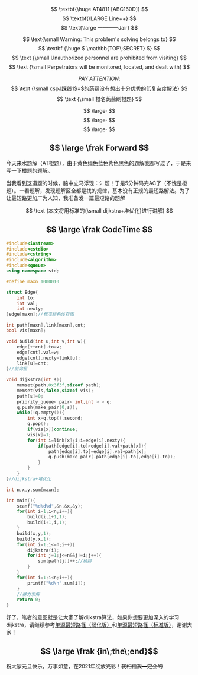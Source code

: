 $$ \textbf{\huge AT4811 [ABC160D]} $$
$$ \textbf{\LARGE Line++} $$
$$ \text{\large ————Jair} $$

$$ \text{\small Warning: This problem's solving belongs to} $$
$$ \textbf {\huge $ \mathbb{TOP\;SECRET} $} $$
$$ \text {\small Unauthorized personnel are prohibited from visiting} $$
$$ \text {\small Perpetrators will be monitored, located, and dealt with} $$

$$ PAY\;ATTENTION: $$
$$ \text {\small cspJ踩线1$=$的蒟蒻没有想出十分优秀的低复杂度解法} $$
$$ \text {\small 橙名蒟蒻刷橙题} $$

$$ \large· $$
$$ \large· $$
$$ \large· $$

$$ \large \frak Forward $$
--------
今天来水题解（AT橙题），由于黄色绿色蓝色紫色黑色的题解我都写过了，于是来写一下橙题的题解。

当我看到这道题的时候，脑中立马浮现：氵题！于是5分钟码完AC了（不愧是橙题）。一看题解，发现题解区全都是找的规律，基本没有正规的最短路解法。为了让最短路更加广为人知，我准备发一篇最短路的题解

$$ \text {本文将用标准的{\small dijkstra+堆优化}进行讲解} $$

$$ \large \frak CodeTime $$
--------

```cpp
#include<iostream>
#include<cstdio>
#include<cstring>
#include<algorithm>
#include<queue>
using namespace std;

#define maxn 1000010

struct Edge{
	int to;
	int val;
	int nexty;
}edge[maxn];//标准结构体存图 

int path[maxn],link[maxn],cnt;
bool vis[maxn];

void build(int u,int v,int w){
	edge[++cnt].to=v;
	edge[cnt].val=w;
	edge[cnt].nexty=link[u];
	link[u]=cnt;
}//前向星 

void dijkstra(int s){
	memset(path,0x3f3f,sizeof path);
	memset(vis,false,sizeof vis);
	path[s]=0;
	priority_queue< pair< int,int > > q;
	q.push(make_pair(0,s));
	while(!q.empty()){
		int x=q.top().second;
		q.pop();
		if(vis[x])continue;
		vis[x]=1;
		for(int i=link[x];i;i=edge[i].nexty){
			if(path[edge[i].to]>edge[i].val+path[x]){
				path[edge[i].to]=edge[i].val+path[x];
				q.push(make_pair(-path[edge[i].to],edge[i].to));
			}
		}
	}
}//dijkstra+堆优化 

int n,x,y,sum[maxn];

int main(){
	scanf("%d%d%d",&n,&x,&y);
	for(int i=1;i<n;i++){
		build(i,i+1,1);
		build(i+1,i,1);
	}
	build(x,y,1);
	build(y,x,1);
	for(int i=1;i<=n;i++){
		dijkstra(i);
		for(int j=1;j<=n&&j!=i;j++){
			sum[path[j]]++;//桶排 
		}
	}
	for(int i=1;i<n;i++){
		printf("%d\n",sum[i]);
	}
	//暴力求解 
	return 0;
}
```

好了，笔者的意图就是让大家了解dijkstra算法，如果你想要更加深入的学习dijkstra，请继续参考[单源最短路径（弱化版）](https://www.luogu.com.cn/problem/P3371)和[单源最短路径（标准版）](https://www.luogu.com.cn/problem/P4779)，谢谢大家！

$$ \large \frak {in\;the\;end}$$
--------
祝大家元旦快乐，万事如意，在2021年绽放光彩！~~我相信我一定会的~~
